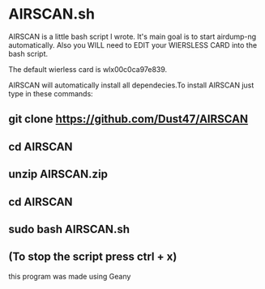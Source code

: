 # AIRSCAN.sh
AIRSCAN is a little bash script I  wrote. It's main goal is to start airdump-ng automatically.
Also you WILL need to EDIT your WIERSLESS CARD into the bash script. 
         
The default wierless card is wlx00c0ca97e839.

AIRSCAN will automatically install all dependecies.To install AIRSCAN just type in these commands: 

git clone https://github.com/Dust47/AIRSCAN 
------------------------------------------
cd AIRSCAN
----------
unzip AIRSCAN.zip
-----------------
cd AIRSCAN
----------
sudo bash AIRSCAN.sh
--------------------
(To stop the script press ctrl + x)
---------------------------------
this program was made using Geany
